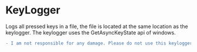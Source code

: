 # KeyLogger
Logs all pressed keys in a file, the file is located at the same location as the keylogger. The keylogger uses the GetAsyncKeyState api of windows. 
```diff
- I am not responsible for any damage. Please do not use this keylogger for any illigal purposes. This is for learning purposes only.
```
